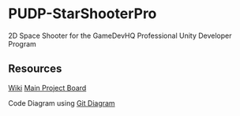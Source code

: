 # PUDP-StarShooterPro
2D Space Shooter for the GameDevHQ Professional Unity Developer Program

## Resources
[Wiki](https://github.com/robert-kuropkat/PUDP-StarShooterPro/wiki)
[Main Project Board](https://github.com/users/robert-kuropkat/projects/2/views/2)


Code Diagram using [Git Diagram](https://gitdiagram.com/robert-kuropkat/PUDP-StarShooterPro)
